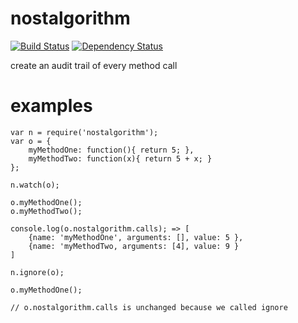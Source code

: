 nostalgorithm
=============
[![Build Status](https://travis-ci.org/chevett/nostalgorithm.png?branch=master)](https://travis-ci.org/chevett/nostalgorithm?branch=master)
[![Dependency Status](https://gemnasium.com/chevett/nostalgorithm.png)](https://gemnasium.com/chevett/nostalgorithm)


create an audit trail of every method call

examples
========
	var n = require('nostalgorithm');
	var o = {
  		myMethodOne: function(){ return 5; },
  		myMethodTwo: function(x){ return 5 + x; }
	};

	n.watch(o);

	o.myMethodOne();
	o.myMethodTwo();

	console.log(o.nostalgorithm.calls); => [
  		{name: 'myMethodOne', arguments: [], value: 5 },
  		{name: 'myMethodTwo, arguments: [4], value: 9 }
	] 

	n.ignore(o);

	o.myMethodOne();

	// o.nostalgorithm.calls is unchanged because we called ignore
